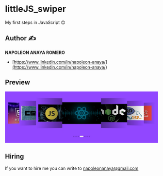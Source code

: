 # littleJS_swiper
My first steps in JavaScript 😊

## Author ✍

**NAPOLEON ANAYA ROMERO**

-	[https://www.linkedin.com/in/napoleon-anaya/](https://www.linkedin.com/in/napoleon-anaya/)

## Preview 

![..](https://github.com/alucart2005/littleJS_swiper/blob/main/assets/img/preview.jpg?raw=true)

## Hiring 
If you want to hire me you can write to napoleonanaya@gmail.com
